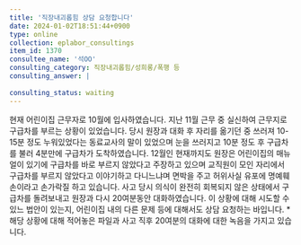 ```yaml
---
title: '직장내괴롭힘 상담 요청합니다'
date: 2024-01-02T18:51:44+0900
type: online
collection: eplabor_consultings
item_id: 1370
consultee_name: '석OO'
consulting_category: 직장내괴롭힘/성희롱/폭행 등
consulting_answer: |
    
consulting_status: waiting
---
```


현재 어린이집 근무자로 10월에 입사하였습니다. 지난 11월 근무 중 실신하여 근무지로 구급차를 부르는 상황이 있었습니다. 당시 원장과 대화 후 자리를 옮기던 중 쓰러져 10-15분 정도 누워있었다는 동료교사의 말이 있었으며 눈을 쓰러지고 10분 정도 후 구급차를 불러 4분만에 구급차가 도착하였습니다. 12월인 현재까지도 원장은 어린이집의 매뉴얼이 있기에 구급차를 바로 부르지 않았다고 주장하고 있으며 교직원이 모인 자리에서 구급차를 부르지 않았다고 이야기하고 다니느냐며 면박을 주고 허위사실 유포에 명예훼손이라고 손가락질 하고 있습니다. 사고 당시 의식이 완전히 회복되지 않은 상태에서 구급차를 돌려보내고 원장과 다시 20여분동안 대화하였습니다. 이 상황에 대해 시도할 수 있느 법안이 있는지, 어린이집 내의 다른 문제 등에 대해서도 상담 요청하는 바입니다. *해당 상황에 대해 적어놓은 파일과 사고 직후 20여분의 대화에 대한 녹음을 가지고 있습니다.
